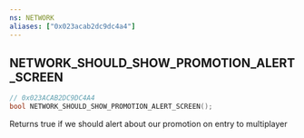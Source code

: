 ```yaml
---
ns: NETWORK
aliases: ["0x023acab2dc9dc4a4"]
---
```

## NETWORK_SHOULD_SHOW_PROMOTION_ALERT_SCREEN

```c
// 0x023ACAB2DC9DC4A4
bool NETWORK_SHOULD_SHOW_PROMOTION_ALERT_SCREEN();
```

Returns true if we should alert about our promotion on entry to multiplayer

